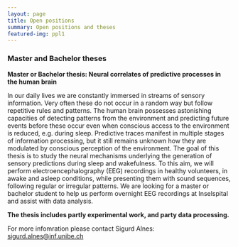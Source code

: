 ```yaml
---
layout: page
title: Open positions
summary: Open positions and theses
featured-img: ppl1
---
```


### Master and Bachelor theses

**Master or Bachelor thesis: Neural correlates of predictive processes in the human brain**

In our daily lives we are constantly immersed in streams of sensory information. Very often
these do not occur in a random way but follow repetitive rules and patterns. The human brain
possesses astonishing capacities of detecting patterns from the environment and predicting
future events before these occur even when conscious access to the environment is reduced, e.g.
during sleep. Predictive traces manifest in multiple stages of information processing, but it still remains unknown how they are modulated
by conscious perception of the environment.
The goal of this thesis is to study the neural mechanisms underlying the generation of
sensory predictions during sleep and wakefulness. To this aim, we will perform
electroencephalography (EEG) recordings in healthy volunteers, in awake and asleep
conditions, while presenting them with sound sequences, following regular or irregular
patterns.
We are looking for a master or bachelor student to help us perform overnight EEG recordings at
Inselspital and assist with data analysis.


**The thesis includes partly experimental work, and party data processing.**

For more infomration please contact Sigurd Alnes: sigurd.alnes@inf.unibe.ch 

